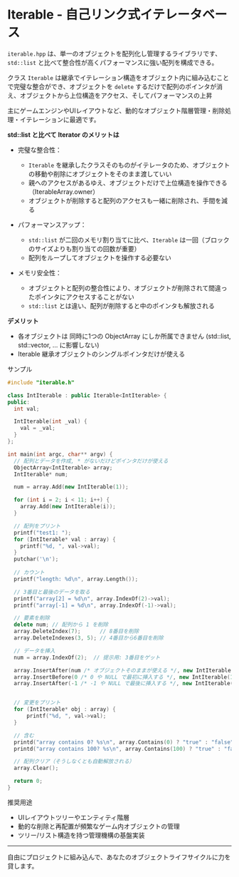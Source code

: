 # Iterable - 自己リンク式イテレータベース

`iterable.hpp` は、単一のオブジェクトを配列化し管理するライブラリです、`std::list` と比べて整合性が高くパフォーマンスに強い配列を構成できる。

クラス `Iterable` は継承でイテレーション構造をオブジェクト内に組み込むことで完璧な整合ができ、オブジェクトを `delete` するだけで配列のポインタが消え、オブジェクトから上位構造をアクセス、そしてパフォーマンスの上昇

主にゲームエンジンやUIレイアウトなど、動的なオブジェクト階層管理・削除処理・イテレーションに最適です。

**std::list と比べて Iterator のメリットは**

- 完璧な整合性：
  - `Iterable` を継承したクラスそのものがイテレータのため、オブジェクトの移動や削除にオブジェクトをそのまま渡していい
  - 親へのアクセスがあるゆえ、オブジェクトだけで上位構造を操作できる（IterableArray.owner）
  - オブジェクトが削除すると配列のアクセスも一緒に削除され、手間を減る

- パフォーマンスアップ：
  - `std::list` が二回のメモリ割り当てに比べ、`Iterable` は一回（ブロックのサイズよりも割り当ての回数が重要）
  - 配列をループしてオブジェクトを操作する必要ない

- メモリ安全性：
  - オブジェクトと配列の整合性により、オブジェクトが削除されて間違ったポインタにアクセスすることがない
  - `std::list` とは違い、配列が削除すると中のポインタも解放される


**デメリット**

- 各オブジェクトは 同時に1つの ObjectArray にしか所属できません (std::list, std::vector, ... に影響しない)
- Iterable 継承オブジェクトのシングルポインタだけが使える



サンプル

```cpp
#include "iterable.h"

class IntIterable : public Iterable<IntIterable> {
public:
  int val;

  IntIterable(int _val) {
    val = _val;
  }
};

int main(int argc, char** argv) {
  // 配列とデータを作成, * がないだけどポインタだけが使える
  ObjectArray<IntIterable> array;
  IntIterable* num;

  num = array.Add(new IntIterable(1));

  for (int i = 2; i < 11; i++) {
    array.Add(new IntIterable(i));
  }

  // 配列をプリント
  printf("test1: ");
  for (IntIterable* val : array) {
    printf("%d, ", val->val);
  }
  putchar('\n');
  
  // カウント
  printf("length: %d\n", array.Length());

  // 3番目と最後のデータを取る
  printf("array[2] = %d\n", array.IndexOf(2)->val);
  printf("array[-1] = %d\n", array.IndexOf(-1)->val);

  // 要素を削除
  delete num; // 配列から 1 を削除
  array.DeleteIndex(7);      // 8番目を削除
  array.DeleteIndexes(3, 5); // 4番目から6番目を削除

  // データを挿入
  num = array.IndexOf(2);  // 提示用: 3番目をゲット

  array.InsertAfter(num /* オブジェクトそのままが使える */, new IntIterable(255));
  array.InsertBefore(0 /* 0 や NULL で最初に挿入する */, new IntIterable(100));
  array.InsertAfter(-1 /* -1 や NULL で最後に挿入する */, new IntIterable(100));


  // 変更をプリント
  for (IntIterable* obj : array) {
      printf("%d, ", val->val);
  }

  // 含む
  printd("array contains 0? %s\n", array.Contains(0) ? "true" : "false");
  printd("array contains 100? %s\n", array.Contains(100) ? "true" : "false");

  // 配列クリア（そうしなくとも自動解放される）
  array.Clear();

  return 0;
}
```

推奨用途

- UIレイアウトツリーやエンティティ階層
- 動的な削除と再配置が頻繁なゲーム内オブジェクトの管理
- ツリー/リスト構造を持つ管理機構の基盤実装

---

自由にプロジェクトに組み込んで、あなたのオブジェクトライフサイクルに力を貸します。
